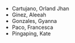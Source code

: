 - Cartujano, Orland Jhan
- Ginez, Aleeah
- Gonzales, Gyanna
- Paco, Francesca
- Pingaping, Kate

<!---
guys wag na tayo gagawa bagong repo dito na agad kasi mahirapan ulet thnks mwa
--->
